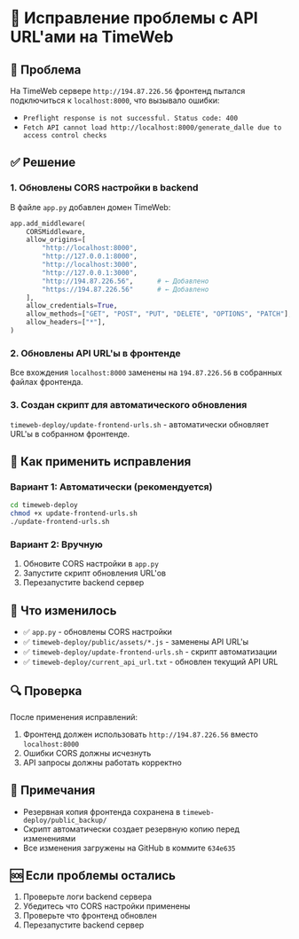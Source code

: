 # 🔧 Исправление проблемы с API URL'ами на TimeWeb

## 🚨 Проблема
На TimeWeb сервере `http://194.87.226.56` фронтенд пытался подключиться к `localhost:8000`, что вызывало ошибки:
- `Preflight response is not successful. Status code: 400`
- `Fetch API cannot load http://localhost:8000/generate_dalle due to access control checks`

## ✅ Решение

### 1. Обновлены CORS настройки в backend
В файле `app.py` добавлен домен TimeWeb:
```python
app.add_middleware(
    CORSMiddleware,
    allow_origins=[
        "http://localhost:8000", 
        "http://127.0.0.1:8000", 
        "http://localhost:3000", 
        "http://127.0.0.1:3000",
        "http://194.87.226.56",      # ← Добавлено
        "https://194.87.226.56"      # ← Добавлено
    ],
    allow_credentials=True,
    allow_methods=["GET", "POST", "PUT", "DELETE", "OPTIONS", "PATCH"],
    allow_headers=["*"],
)
```

### 2. Обновлены API URL'ы в фронтенде
Все вхождения `localhost:8000` заменены на `194.87.226.56` в собранных файлах фронтенда.

### 3. Создан скрипт для автоматического обновления
`timeweb-deploy/update-frontend-urls.sh` - автоматически обновляет URL'ы в собранном фронтенде.

## 🚀 Как применить исправления

### Вариант 1: Автоматически (рекомендуется)
```bash
cd timeweb-deploy
chmod +x update-frontend-urls.sh
./update-frontend-urls.sh
```

### Вариант 2: Вручную
1. Обновите CORS настройки в `app.py`
2. Запустите скрипт обновления URL'ов
3. Перезапустите backend сервер

## 📁 Что изменилось
- ✅ `app.py` - обновлены CORS настройки
- ✅ `timeweb-deploy/public/assets/*.js` - заменены API URL'ы
- ✅ `timeweb-deploy/update-frontend-urls.sh` - скрипт автоматизации
- ✅ `timeweb-deploy/current_api_url.txt` - обновлен текущий API URL

## 🔍 Проверка
После применения исправлений:
1. Фронтенд должен использовать `http://194.87.226.56` вместо `localhost:8000`
2. Ошибки CORS должны исчезнуть
3. API запросы должны работать корректно

## 📝 Примечания
- Резервная копия фронтенда сохранена в `timeweb-deploy/public_backup/`
- Скрипт автоматически создает резервную копию перед изменениями
- Все изменения загружены на GitHub в коммите `634e635`

## 🆘 Если проблемы остались
1. Проверьте логи backend сервера
2. Убедитесь что CORS настройки применены
3. Проверьте что фронтенд обновлен
4. Перезапустите backend сервер 